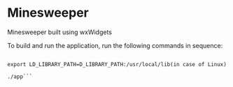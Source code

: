 # Minesweeper

Minesweeper built using wxWidgets


To build and run the application, run the following commands in sequence:
```make

export LD_LIBRARY_PATH=D_LIBRARY_PATH:/usr/local/lib(in case of Linux)

./app``` 


